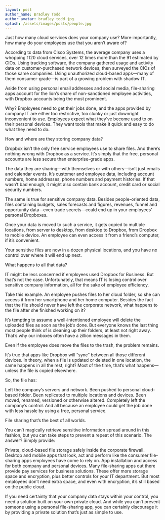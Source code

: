 ```yaml
---
layout: post
author_name: Bradley Todd
author_avatar: bradley_todd.jpg
splash: /assets/images/posts/people.jpg
---
```


Just how many cloud services does your company use? More importantly, how many do your employees use that you aren’t aware of?

According to data from Cisco Systems, the average company uses a whopping 1120 cloud services, over 12 times more than the 91 estimated by CIOs. Using tracking software, the company gathered usage and activity data on customer-purchased network devices, then surveyed the CIOs of those same companies. Using unauthorized cloud-based apps—many of them consumer-grade—is part of a growing problem with shadow IT.

Aside from using personal email addresses and social media, file-sharing apps account for the lion’s share of non-sanctioned employee activities, with Dropbox accounts being the most prominent.

Why? Employees need to get their jobs done, and the apps provided by company IT are either too restrictive, too clunky or just downright inconvenient to use. Employees expect what they’ve become used to on their personal devices. They want tools that make it quick and easy to do what they need to do.

How and where are they storing company data?

Dropbox isn’t the only free service employees use to share files. And there’s nothing wrong with Dropbox as a service. It’s simply that the free, personal accounts are less secure than enterprise-grade apps.

The data they are sharing—with themselves or with others—isn’t just emails and calendar events. It’s customer and employee data, including account numbers, home addresses, phone numbers and payment histories. If that wasn’t bad enough, it might also contain bank account, credit card or social security numbers.

The same is true for sensitive company data. Besides people-oriented data, files containing budgets, sales forecasts and figures, revenues, funnel and opportunity data—even trade secrets—could end up in your employees’ personal Dropboxes.

Once your data is moved to such a service, it gets copied to multiple locations, from server to desktop, from desktop to Dropbox, from Dropbox to mobile device. An employee can even access it from a friend’s computer, if it’s convenient.

Your sensitive files are now in a dozen physical locations, and you have no control over where it will end up next.

What happens to all that data?

IT might be less concerned if employees used Dropbox for Business. But that’s not the case. Unfortunately, that means IT is losing control over sensitive company information, all for the sake of employee efficiency.

Take this example. An employee pushes files to her cloud folder, so she can access it from her smartphone and her home computer. Besides the fact that the file should never have left the corporate network, what happens to the file after she finished working on it?

It’s tempting to assume a well-intentioned employee will delete the uploaded files as soon as the job’s done. But everyone knows the last thing most people think of is cleaning up their folders, at least not right away. That’s why our inboxes often have a zillion messages in them.

Even if the employee does move the files to the trash, the problem remains.

It’s true that apps like Dropbox will “sync” between all those different devices. In theory, when a file is updated or deleted in one location, the same happens in all the rest, right? Most of the time, that’s what happens—unless the file is copied elsewhere.

So, the file has:

Left the company’s servers and network.
Been pushed to personal cloud-based folder.
Been replicated to multiple locations and devices.
Been moved, renamed, versioned or otherwise altered.
Completely left the company’s control.
And all because an employee could get the job done with less hassle by using a free, personal service.

File sharing that’s the best of all worlds.

You can’t magically retrieve sensitive information spread around in this fashion, but you can take steps to prevent a repeat of this scenario. The answer? Simply provide:

Private, cloud-based file storage safely inside the corporate firewall.
Desktop and mobile apps that look, act and perform like the consumer file-sharing apps employees have come to rely on.
App installation and access for both company and personal devices.
Many file-sharing apps out there provide pay services for business solutions. These offer more storage space and encryption, plus better controls for your IT department. But most employees don’t need extra space, and even with encryption, it’s still based on the public cloud.

If you need certainty that your company data stays within your control, you need a solution built on your own private cloud. And while you can’t prevent someone using a personal file-sharing app, you can certainly discourage it by providing a private solution that’s just as simple to use.
